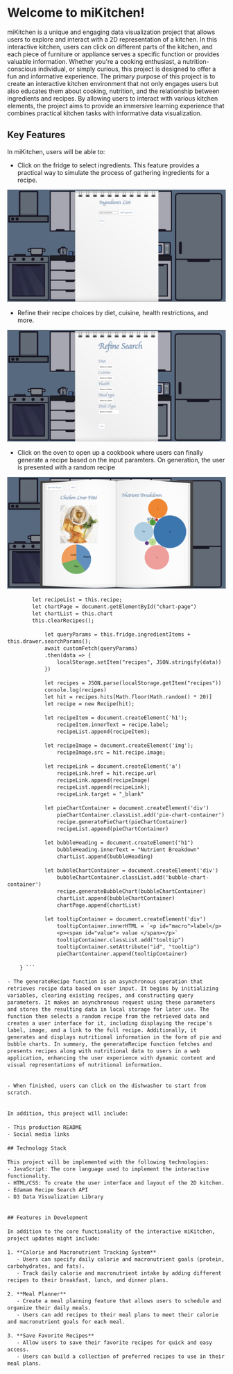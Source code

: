 # Welcome to miKitchen!

   miKitchen is a unique and engaging data visualization project that allows users to explore and interact with a 2D representation of a kitchen. In this interactive kitchen, users can click on different parts of the kitchen, and each piece of furniture or appliance serves a specific function or provides valuable information. Whether you're a cooking enthusiast, a nutrition-conscious individual, or simply curious, this project is designed to offer a fun and informative experience. The primary purpose of this project is to create an interactive kitchen environment that not only engages users but also educates them about cooking, nutrition, and the relationship between ingredients and recipes. By allowing users to interact with various kitchen elements, the project aims to provide an immersive learning experience that combines practical kitchen tasks with informative data visualization.

## Key Features

In miKitchen, users will be able to:

- Click on the fridge to select ingredients. This feature provides a practical way to simulate the process of gathering ingredients for a recipe.

![fridge_page](./src/assets/ingredientspage.png) 
  
- Refine their recipe choices by diet, cuisine, health restrictions, and more.

![drawer page](./src/assets/drawerPage.png)

  
- Click on the oven to open up a cookbook where users can finally generate a recipe based on the input paramters. On generation, the user is presented with a random recipe

![recipe page](./src/assets/recipePage.png) 

``` async generateRecipe(e) {
        let recipeList = this.recipe;
        let chartPage = document.getElementById("chart-page")
        let chartList = this.chart
        this.clearRecipes();

            let queryParams = this.fridge.ingredientItems + this.drawer.searchParams();
            await customFetch(queryParams)
            .then(data => {
                localStorage.setItem("recipes", JSON.stringify(data))
            })

            let recipes = JSON.parse(localStorage.getItem("recipes"))
            console.log(recipes)
            let hit = recipes.hits[Math.floor(Math.random() * 20)]
            let recipe = new Recipe(hit);

            let recipeItem = document.createElement('h1');
                recipeItem.innerText = recipe.label;
                recipeList.append(recipeItem);

            let recipeImage = document.createElement('img');
                recipeImage.src = hit.recipe.image;
                
            let recipeLink = document.createElement('a')
                recipeLink.href = hit.recipe.url
                recipeLink.append(recipeImage)
                recipeList.append(recipeLink);
                recipeLink.target = "_blank"

            let pieChartContainer = document.createElement('div')
                pieChartContainer.classList.add('pie-chart-container')
                recipe.generatePieChart(pieChartContainer)
                recipeList.append(pieChartContainer)

            let bubbleHeading = document.createElement("h1")
                bubbleHeading.innerText = "Nutrient Breakdown"
                chartList.append(bubbleHeading)

            let bubbleChartContainer = document.createElement('div')
                bubbleChartContainer.classList.add('bubble-chart-container')
                recipe.generateBubbleChart(bubbleChartContainer)
                chartList.append(bubbleChartContainer)
                chartPage.append(chartList)

            let tooltipContainer = document.createElement('div')
                tooltipContainer.innerHTML = `<p id="macro">label</p>
                <p><span id="value"> value </span></p>`
                tooltipContainer.classList.add("tooltip")
                tooltipContainer.setAttribute("id", "tooltip")
                pieChartContainer.append(tooltipContainer)

    } ```

- The generateRecipe function is an asynchronous operation that retrieves recipe data based on user input. It begins by initializing variables, clearing existing recipes, and constructing query parameters. It makes an asynchronous request using these parameters and stores the resulting data in local storage for later use. The function then selects a random recipe from the retrieved data and creates a user interface for it, including displaying the recipe's label, image, and a link to the full recipe. Additionally, it generates and displays nutritional information in the form of pie and bubble charts. In summary, the generateRecipe function fetches and presents recipes along with nutritional data to users in a web application, enhancing the user experience with dynamic content and visual representations of nutritional information.

  
- When finished, users can click on the dishwasher to start from scratch.


In addition, this project will include:

- This production README
- Social media links

## Technology Stack

This project will be implemented with the following technologies:
- JavaScript: The core language used to implement the interactive functionality.
- HTML/CSS: To create the user interface and layout of the 2D kitchen.
- Edamam Recipe Search API
- D3 Data Visualization Library


## Features in Development 

In addition to the core functionality of the interactive miKitchen, project updates might include:

1. **Calorie and Macronutrient Tracking System**
   - Users can specify daily calorie and macronutrient goals (protein, carbohydrates, and fats).
   - Track daily calorie and macronutrient intake by adding different recipes to their breakfast, lunch, and dinner plans.

2. **Meal Planner**
   - Create a meal planning feature that allows users to schedule and organize their daily meals.
   - Users can add recipes to their meal plans to meet their calorie and macronutrient goals for each meal.

3. **Save Favorite Recipes**
   - Allow users to save their favorite recipes for quick and easy access.
   - Users can build a collection of preferred recipes to use in their meal plans.


